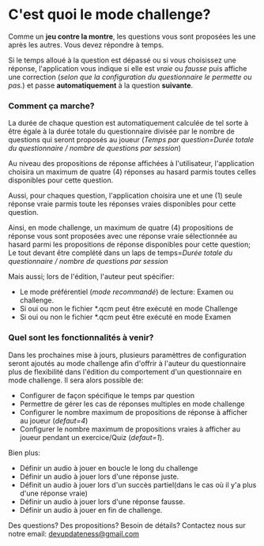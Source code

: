 # C'est quoi le mode challenge?
Comme un <b>jeu contre la montre</b>, les questions vous sont proposées les une après les autres.
Vous devez répondre à temps.

Si le temps alloué à la question est dépassé ou si vous choisissez une réponse, l'application vous indique si elle est <i>vraie</i> ou <i>fausse</i> puis affiche une correction (<i>selon que la configuration du questionnaire le permette ou pas.</i>) et passe <b>automatiquement</b> à la question <b>suivante</b>.

### Comment ça marche?
La durée de chaque question est automatiquement calculée de tel sorte à être égale à la durée totale du questionnaire divisée par le nombre de questions qui seront proposés au joueur (<i>Temps par question=Durée totale du questionnaire / nombre de questions par session</i>)

Au niveau des propositions de réponse affichées à l'utilisateur, l'application choisira un maximum de quatre (4) réponses au hasard parmis toutes celles disponibles pour cette question.

Aussi, pour chaques question, l'application choisira une et une (1) seule réponse vraie parmis toute les réponses vraies disponibles pour cette question.

Ainsi, en mode challenge, un maximum de quatre (4) propositions de réponse vous sont proposées avec une réponse vraie sélectionnée au hasard parmi les propositions de réponse disponibles pour cette question; Le tout devant être complété dans un laps de temps=<i>Durée totale du questionnaire / nombre de questions par session</i>

Mais aussi; lors de l'édition, l'auteur peut spécifier:
   * Le mode préférentiel (<i>mode recommandé</i>) de lecture: Examen ou challenge.
   * Si oui ou non le fichier *.qcm peut être exécuté en mode Challenge
   * Si oui ou non le fichier *.qcm peut être exécuté en mode Examen

### Quel sont les fonctionnalités à venir?
Dans les prochaines mise à jours, plusieurs paramèttres de configuration seront ajoutés au mode challenge afin d'offrir à l'auteur du questionnaire
plus de flexibilité dans l'édition du comportement d'un questionnaire en mode challenge.
Il sera alors possible de:
   * Configurer de façon spécifique le temps par question
   * Permettre de gérer les cas de réponses multiples en mode challenge
   * Configurer le nombre maximum de propositions de réponse à afficher au joueur (<i>defaut=4</i>)
   * Configurer le nombre maximum de propositions vraies à afficher au joueur pendant un exercice/Quiz (<i>defaut=1</i>).

Bien plus:
   * Définir un audio à jouer en boucle le long du challenge
   * Définir un audio à jouer lors d'une réponse juste.
   * Définit un audio à jouer lors d'un succès partiel(dans le cas où il y'a plus d'une réponse vraie)
   * Définir un audio à jouer lors d'une réponse fausse.
   * Définir un audio à jouer en fin de challenge.

Des questions? Des propositions? Besoin de détails? Contactez nous sur notre email: [devupdateness@gmail.com](mailto:devupdateness@gmail.com)
